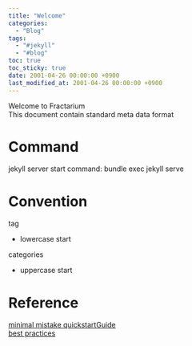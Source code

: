 ```yaml
---
title: "Welcome"
categories:
  - "Blog"
tags:
  - "#jekyll"
  - "#blog"
toc: true
toc_sticky: true
date: 2001-04-26 00:00:00 +0900
last_modified_at: 2001-04-26 00:00:00 +0900
---
```


Welcome to Fractarium  
This document contain standard meta data format

# Command
jekyll server start command: bundle exec jekyll serve

# Convention
tag
 - lowercase start

categories
 - uppercase start

# Reference
[minimal mistake quickstartGuide](https://mmistakes.github.io/minimal-mistakes/collection-archive/)  
[best practices](https://github.com/eona1301/eona1301.github.io)